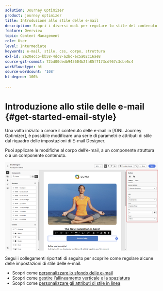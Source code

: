 ```yaml
---
solution: Journey Optimizer
product: journey optimizer
title: Introduzione allo stile delle e-mail
description: Scopri i diversi modi per regolare lo stile del contenuto delle e-mail
feature: Overview
topic: Content Management
role: User
level: Intermediate
keywords: e-mail, stile, css, corpo, struttura
exl-id: 2e20ecc5-bb58-4dc8-a2bc-ec5a02c16ae8
source-git-commit: 72bd00dedb943604b2fa85f7173cd967c3cbe5c4
workflow-type: ht
source-wordcount: '108'
ht-degree: 100%

---
```


# Introduzione allo stile delle e-mail {#get-started-email-style}

Una volta iniziato a creare il contenuto delle e-mail in [!DNL Journey Optimizer], è possibile modificare una serie di parametri e attributi di stile dal riquadro delle impostazioni di E-mail Designer.

Puoi applicare le modifiche al corpo dell’e-mail, a un componente struttura o a un componente contenuto.

![](assets/email_designer_content_components_settings.png)

Segui i collegamenti riportati di seguito per scoprire come regolare alcune delle impostazioni di stile delle e-mail.

* Scopri come [personalizzare lo sfondo delle e-mail](backgrounds.md)
* Scopri come [gestire l’allineamento verticale e la spaziatura](alignment-and-padding.md)
* Scopri come [personalizzare gli attributi di stile in linea](inline-styling.md)
